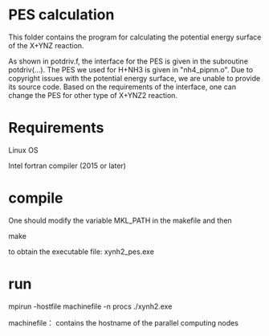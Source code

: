 
# PES calculation
This folder contains the program for calculating the potential energy surface of the X+YNZ reaction.

As shown in potdriv.f, the interface for the PES is given in the subroutine potdriv(...). 
The PES we used for H+NH3 is given in "nh4_pipnn.o". 
Due to copyright issues with the potential energy surface, we are unable to provide its source code.
Based on the requirements of the interface, one can change the PES for other type of X+YNZ2 reaction.

# Requirements
Linux OS

Intel fortran compiler (2015 or later)

# compile
One should modify the variable MKL_PATH in the makefile and then

make

to obtain the executable file: xynh2_pes.exe

# run

mpirun -hostfile machinefile -n  procs  ./xynh2.exe

machinefile： contains the hostname of the parallel computing nodes

